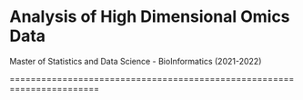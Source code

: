 # Analysis of High Dimensional Omics Data
Master of Statistics and Data Science - BioInformatics (2021-2022)

=======================================================================
